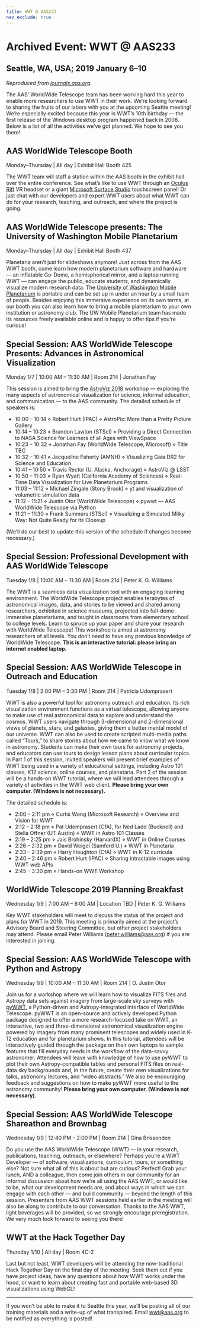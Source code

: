 ```yaml
---
title: WWT @ AAS233
nav_exclude: true
---
```


# Archived Event: WWT @ AAS233

## Seattle, WA, USA; 2019 January 6–10

*Reproduced from
 [journals.aas.org](https://journals.aas.org/wwt-aas233/).*

The AAS’ WorldWide Telescope team has been working hard this year to enable
more researchers to use WWT in their work. We’re looking forward to sharing
the fruits of our labors with you at the upcoming Seattle meeting! We’re
especially excited because this year is WWT’s 10th birthday — the first
release of the Windows desktop program happened back in 2008. Below is a list
of all the activities we’ve got planned. We hope to see you there!

## AAS WorldWide Telescope Booth

Monday–Thursday | All day | Exhibit Hall Booth 425

The WWT team will staff a station within the AAS booth in the exhibit hall
over the entire conference. See what’s like to use WWT through an
[Oculus Rift](https://www.oculus.com/rift/) VR headset or a giant
[Microsoft Surface Studio](https://www.microsoft.com/en-us/p/surface-studio-2/8SBJXM0M58T4)
touchscreen panel! Or just chat with our developers and expert WWT users about
what WWT can do for your research, teaching, and outreach, and where the
project is going.

## AAS WorldWide Telescope presents: The University of Washington Mobile Planetarium

Monday–Thursday | All day | Exhibit Hall Booth 437

Planetaria aren’t just for slideshows anymore! Just across from the AAS WWT
booth, come learn how modern planetarium software and hardware — an inflatable
Go-Dome, a hemispherical mirror, and a laptop running WWT — can engage the
public, educate students, and dynamically visualize modern research data. The
[University of Washington Mobile Planetarium](http://depts.washington.edu/astron/outreach/uw-mobile-planetarium/)
is portable and can be set up in under an hour by a small team of people.
Besides enjoying this immersive experience on its own terms, at our booth you
can also learn how to bring a mobile planetarium to your own institution or
astronomy club. The UW Mobile Planetarium team has made its resources freely
available online and is happy to offer tips if you’re curious!

## Special Session: AAS WorldWide Telescope Presents: Advances in Astronomical Visualization

Monday 1/7 | 10:00 AM – 11:30 AM | Room 214 | Jonathan Fay

This session is aimed to bring the
[AstroViz 2018](https://conference.ipac.caltech.edu/astroviz2018) workshop —
exploring the many aspects of astronomical visualization for science, informal
education, and communication — to the AAS community. The detailed schedule of
speakers is:

- 10:00 – 10:14 ⋄ Robert Hurt (IPAC) ⋄ AstroPix: More than a Pretty Picture Gallery
- 10:14 – 10:23 ⋄ Brandon Lawton (STScI) ⋄ Providing a Direct Connection to NASA Science for Learners of all Ages with ViewSpace
- 10:23 – 10:32 ⋄ Jonathan Fay (WorldWide Telescope, Microsoft) ⋄ Title TBC
- 10:32 – 10:41 ⋄ Jacqueline Faherty (AMNH) ⋄ Visualizing Gaia DR2 for Science and Education
- 10:41 – 10:50 ⋄ Travis Rector (U. Alaska, Anchorage) ⋄ AstroViz @ LSST
- 10:50 – 11:03 ⋄ Ryan Wyatt (California Academy of Sciences) ⋄ Real-Time Data Visualization for Live Planetarium Programs
- 11:03 – 11:12 ⋄ Michael Zingale (Stony Brook) ⋄ yt and visualization of volumetric simulation data
- 11:12 – 11:21 ⋄ Justin Otor (WorldWide Telescope) ⋄ pywwt — AAS WorldWide Telescope via Python
- 11:21 – 11:30 ⋄ Frank Summers (STScI) ⋄ Visualizing a Simulated Milky Way: Not Quite Ready for its Closeup

(We’ll do our best to update this version of the schedule if changes become necessary.)

## Special Session: Professional Development with AAS WorldWide Telescope

Tuesday 1/8 | 10:00 AM – 11:30 AM | Room 214 | Peter K. G. Williams

The WWT is a seamless data visualization tool with an engaging learning
environment. The WorldWide Telescope project enables terabytes of astronomical
images, data, and stories to be viewed and shared among researchers, exhibited
in science museums, projected into full-dome immersive planetariums, and
taught in classrooms from elementary school to college levels. Learn to spruce
up your paper and share your research with WorldWide Telescope! This workshop
is aimed at astronomy researchers of all levels. You don’t need to have any
previous knowledge of WorldWide Telescope. **This is an interactive tutorial:
please bring an internet enabled laptop.**

## Special Session: AAS WorldWide Telescope in Outreach and Education

Tuesday 1/8 | 2:00 PM – 3:30 PM | Room 214 | Patricia Udomprasert

WWT is also a powerful tool for astronomy outreach and education. Its rich
visualization environment functions as a virtual telescope, allowing anyone to
make use of real astronomical data to explore and understand the cosmos. WWT
users navigate through 3-dimensional and 2-dimensional views of planets,
stars, and galaxies, giving them a better mental model of our universe. WWT
can also be used to create scripted multi-media paths called “Tours,” to share
stories about how we came to know what we know in astronomy. Students can make
their own tours for astronomy projects, and educators can use tours to design
lesson plans about curricular topics. In Part 1 of this session, invited
speakers will present brief examples of WWT being used in a variety of
educational settings, including Astro 101 classes, K12 science, online
courses, and planetaria. Part 2 of the session will be a hands-on WWT
tutorial, where we will lead attendees through a variety of activities in the
WWT web client. **Please bring your own computer. (Windows is not
necessary).**

The detailed schedule is:

- 2:00 – 2:11 pm ⋄ Curtis Wong (Microsoft Research) ⋄ Overview and Vision for WWT
- 2:12 – 2:18 pm ⋄ Pat Udomprasert (CfA), for Ned Ladd (Bucknell) and Stella Offner (UT Austin) ⋄ WWT in Astro 101 Classes
- 2:19 – 2:25 pm ⋄ Jais Brohinsky (HarvardX) ⋄ WWT in Online Courses
- 2:26 – 2:32 pm ⋄ David Weigel (Samford U.) ⋄ WWT in Planetaria
- 2:33 – 2:39 pm ⋄ Harry Houghton (CfA) ⋄ WWT in K-12 curricula
- 2:40 – 2:46 pm ⋄ Robert Hurt (IPAC) ⋄ Sharing intractable images using WWT web APIs
- 2:45 – 3:30 pm ⋄ Hands-on WWT Workshop

## WorldWide Telescope 2019 Planning Breakfast

Wednesday 1/9 | 7:00 AM – 8:00 AM | Location TBD | Peter K. G. Williams

Key WWT stakeholders will meet to discuss the status of the project and plans
for WWT in 2019. This meeting is primarily aimed at the project’s Advisory
Board and Steering Committee, but other project stakeholders may attend.
Please email Peter Williams (<peter.williams@aas.org>) if you are interested
in joining.

## Special Session: AAS WorldWide Telescope with Python and Astropy

Wednesday 1/9 | 10:00 AM – 11:30 AM | Room 214 | O. Justin Otor

Join us for a workshop where we will learn how to visualize FITS files and
Astropy data sets against imagery from large-scale sky surveys with
[pyWWT](https://pywwt.readthedocs.io/en/latest/), a Python-driven and
Astropy-integrated interface of WorldWide Telescope. pyWWT is an open-source
and actively developed Python package designed to offer a more
research-focused take on WWT, an interactive, two and three-dimensional
astronomical visualization engine powered by imagery from many prominent
telescopes and widely used in K-12 education and for planetarium shows. In
this tutorial, attendees will be interactively guided through the package on
their own laptops to sample features that fill everyday needs in the workflow
of the data-savvy astronomer. Attendees will leave with knowledge of how to
use pyWWT to plot their own Astropy-compatible tables and personal FITS files
on real-data sky backgrounds and, in the future, create their own
visualizations for talks, astronomy lectures, and “video abstracts.” We also
be encouraging feedback and suggestions on how to make pyWWT more useful to
the astronomy community! **Please bring your own computer. (Windows is not
necessary).**

## Special Session: AAS WorldWide Telescope Shareathon and Brownbag

Wednesday 1/9 | 12:40 PM – 2:00 PM | Room 214 | Gina Brissenden

Do you use the AAS WorldWide Telescope (WWT) — in your research, publications,
teaching, outreach, or elsewhere? Perhaps you’re a WWT Developer — of
software, visualizations, curriculum, tours, or something else? Not sure what
all of this is about but are curious? Perfect! Grab your lunch, AND a
colleague, then come join others in our community for an informal discussion
about how we’re all using the AAS WWT, or would like to be, what our
development needs are, and about ways in which we can engage with each other —
and build community — beyond the length of this session. Presenters from AAS
WWT sessions held earlier in the meeting will also be along to contribute to
our conversation. Thanks to the AAS WWT, light beverages will be provided, so
we strongly encourage preregistration. We very much look forward to seeing you
there!


## WWT at the Hack Together Day

Thursday 1/10 | All day | Room 4C-2

Last but not least, WWT developers will be attending the now-traditional Hack
Together Day on the final day of the meeting. Seek them out if you have
project ideas, have any questions about how WWT works under the hood, or want
to learn about creating fast and portable web-based 3D visualizations using
WebGL!

---

If you won’t be able to make it to Seattle this year, we’ll be posting all of
our training materials and a write-up of what transpired. Email <wwt@aas.org>
to be notified as everything is posted!
